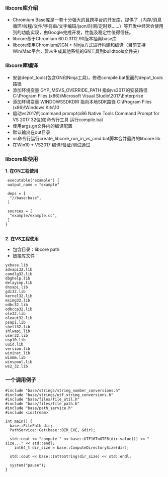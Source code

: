 ### libcore库介绍
* Chromium Base库是一套十分强大的且跨平台的开发库，提供了（内存/消息循环/线程/文件/字符串/文字编码/json/时间/定时器……）等开发中经常会使用到的功能实现，由Google完成开发，性能及稳定性值得信任。
* libcore基于Chromium 60.0.3112.90版本抽离base库
* libcore使用Chromium的GN + Ninja方式进行构建和编译（目前支持Win/Mac平台，暂未生成其他系统的GN工具到buildtools文件夹）

### libcore库编译
* 安装depot_tools(包含GN和Ninja工具)，修改compile.bat里面的depot_tools 路径
* 添加环境变量 GYP_MSVS_OVERRIDE_PATH  指向vs2017的安装路径 C:\Program Files (x86)\Microsoft Visual Studio\2017\Enterprise
* 添加环境变量 WINDOWSSDKDIR 指向本地SDK路径 C:\Program Files (x86)\Windows Kits\10
* 启动vs2017的command prompt(x86 Native Tools Command Prompt for VS 2017 32位的)命令行工具 运行compile.bat
* 使用args.gn文件内的编译配置
* 默认输出在out目录
* vs命令行运行create_libcore_run_in_vs_cmd.bat脚本合并最终的libcore.lib
* 在Win10 + VS2017 编译/验证/测试通过

### libcore库使用
**1. 在GN工程使用**
```
 executable("example") {
 output_name = "example"

 deps = [
  "//base:base",
 ]
 
 sources = [
  "example/example.cc",
 ]
}
 
```

**2. 在VS工程使用**

* 包含目录：libcore path
* 链接库文件：

```
yxbase.lib
advapi32.lib
comdlg32.lib
dbghelp.lib
delayimp.lib
dnsapi.lib
gdi32.lib
kernel32.lib
msimg32.lib
odbc32.lib
odbccp32.lib
ole32.lib
oleaut32.lib
psapi.lib
shell32.lib
shlwapi.lib
user32.lib
usp10.lib
uuid.lib
version.lib
wininet.lib
winmm.lib
winspool.lib
ws2_32.lib
```

### 一个调用例子
```
#include "base/strings/string_number_conversions.h"
#include "base/strings/utf_string_conversions.h"
#include "base/files/file_util.h"
#include "base/files/file_path.h"
#include "base/path_service.h"
#include <iostream>

int main() {
  base::FilePath dir;
  PathService::Get(base::DIR_EXE, &dir);

  std::cout << "compute " << base::UTF16ToUTF8(dir.value()) << " size..." << std::endl;
    int64_t dir_size = base::ComputeDirectorySize(dir);

  std::cout << base::IntToString(dir_size) << std::endl;
  
  system("pause");
}
```
